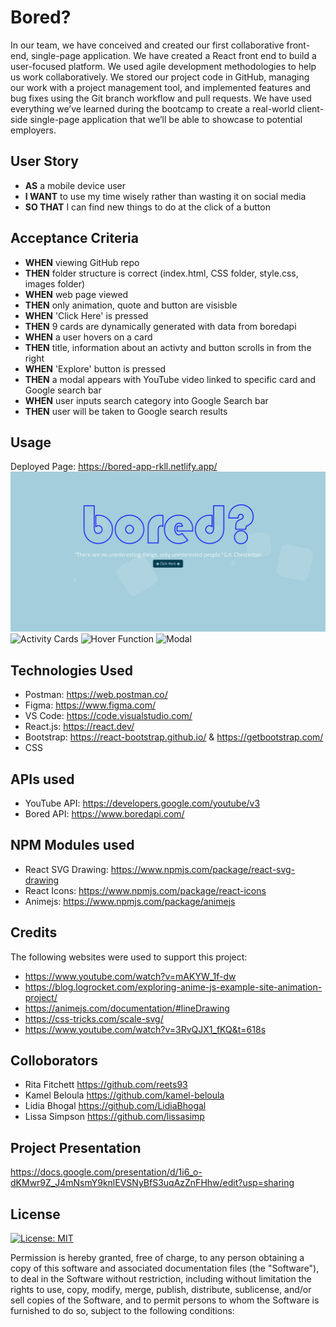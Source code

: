 # Bored?

In our team, we have conceived and created our first collaborative front-end, single-page application. We have created a React front end to build a user-focused platform. We used agile development methodologies to help us work collaboratively. We stored our project code in GitHub, managing our work with a project management tool, and implemented features and bug fixes using the Git branch workflow and pull requests. We have used everything we’ve learned during the bootcamp to create a real-world client-side single-page application that we’ll be able to showcase to potential employers. 

## User Story

- **AS** a mobile device user
- **I WANT** to use my time wisely rather than wasting it on social media
- **SO THAT** I can find new things to do at  the click of a button

## Acceptance Criteria

- **WHEN** viewing GitHub repo
- **THEN** folder structure is correct (index.html, CSS folder, style.css, images folder)
- **WHEN** web page viewed
- **THEN** only animation, quote and button are visisble
- **WHEN** 'Click Here' is pressed
- **THEN** 9 cards are dynamically generated with data from boredapi
- **WHEN** a user hovers on a card
- **THEN** title, information about an activty and button scrolls in from the right
- **WHEN** 'Explore' button is pressed
- **THEN** a modal appears with YouTube video linked to specific card and Google search bar
- **WHEN** user inputs search category into Google Search bar
- **THEN** user will be taken to Google search results

## Usage
Deployed Page: https://bored-app-rkll.netlify.app/
![Home Page](./src/assets/images/animatedFirst-green.png)
![Activity Cards](./src/assets/images/activityPage.png)
![Hover Function](./src/assets/images/cardsText.png)
![Modal](./src/assets/images/Modal.png)

## Technologies Used
- Postman: https://web.postman.co/
- Figma: https://www.figma.com/
- VS Code: https://code.visualstudio.com/
- React.js: https://react.dev/ 
- Bootstrap: https://react-bootstrap.github.io/ & https://getbootstrap.com/
- CSS

## APIs used
- YouTube API: https://developers.google.com/youtube/v3
- Bored API: https://www.boredapi.com/

## NPM Modules used
- React SVG Drawing: https://www.npmjs.com/package/react-svg-drawing
- React Icons: https://www.npmjs.com/package/react-icons
- Animejs: https://www.npmjs.com/package/animejs

## Credits
The following websites were used to support this project:
- https://www.youtube.com/watch?v=mAKYW_1f-dw
- https://blog.logrocket.com/exploring-anime-js-example-site-animation-project/
- https://animejs.com/documentation/#lineDrawing
- https://css-tricks.com/scale-svg/
- https://www.youtube.com/watch?v=3RvQJX1_fKQ&t=618s


## Colloborators
- Rita Fitchett https://github.com/reets93
- Kamel Beloula https://github.com/kamel-beloula
- Lidia Bhogal https://github.com/LidiaBhogal
- Lissa Simpson https://github.com/lissasimp

## Project Presentation
https://docs.google.com/presentation/d/1i6_o-dKMwr9Z_J4mNsmY9knlEVSNyBfS3uqAzZnFHhw/edit?usp=sharing 

## License
[![License: MIT](https://img.shields.io/badge/License-MIT-yellow.svg)](https://opensource.org/licenses/MIT)

Permission is hereby granted, free of charge, to any person obtaining a copy of this software and associated documentation files (the "Software"), to deal in the Software without restriction, including without limitation the rights to use, copy, modify, merge, publish, distribute, sublicense, and/or sell copies of the Software, and to permit persons to whom the Software is furnished to do so, subject to the following conditions:

